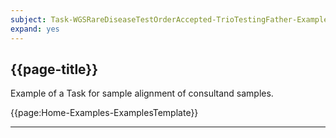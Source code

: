 ```yaml
---
subject: Task-WGSRareDiseaseTestOrderAccepted-TrioTestingFather-Example
expand: yes
---
```



## {{page-title}}

Example of a Task for sample alignment of consultand samples.

{{page:Home-Examples-ExamplesTemplate}}

---
